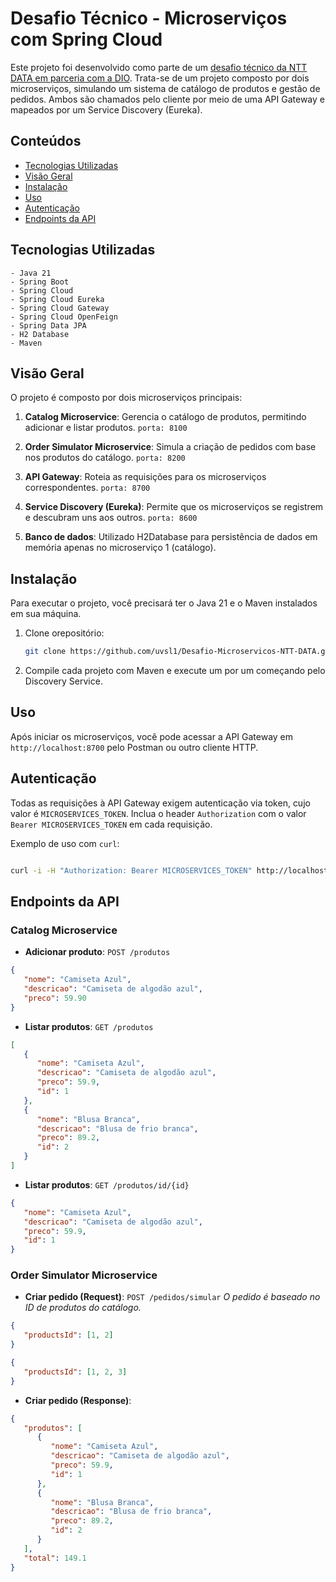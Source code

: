 # Desafio Técnico - Microserviços com Spring Cloud

Este projeto foi desenvolvido como parte de um [desafio técnico da NTT DATA em parceria com a DIO](https://hermes.dio.me/files/assets/727a1238-e5b7-4acb-bd46-1873077c4203.png). Trata-se de um projeto composto por dois microserviços, simulando um sistema de catálogo de produtos e gestão de pedidos. Ambos são chamados pelo cliente por meio de uma API Gateway e mapeados por um Service Discovery (Eureka).

## Conteúdos

- [Tecnologias Utilizadas](#tecnologias-utilizadas)
- [Visão Geral](#visão-geral)
- [Instalação](#instalação)
- [Uso](#uso)
- [Autenticação](#autenticação)
- [Endpoints da API](#endpoints-da-api)

## Tecnologias Utilizadas

    - Java 21
    - Spring Boot
    - Spring Cloud
    - Spring Cloud Eureka
    - Spring Cloud Gateway
    - Spring Cloud OpenFeign
    - Spring Data JPA
    - H2 Database
    - Maven

## Visão Geral

O projeto é composto por dois microserviços principais:
1. **Catalog Microservice**: Gerencia o catálogo de produtos, permitindo adicionar e listar produtos. `porta: 8100`

2. **Order Simulator Microservice**: Simula a criação de pedidos com base nos produtos do catálogo. `porta: 8200`

3. **API Gateway**: Roteia as requisições para os microserviços correspondentes. `porta: 8700`

4. **Service Discovery (Eureka)**: Permite que os microserviços se registrem e descubram uns aos outros. `porta: 8600`

5. **Banco de dados**: Utilizado H2Database para persistência de dados em memória apenas no microserviço 1 (catálogo).

## Instalação

Para executar o projeto, você precisará ter o Java 21 e o Maven instalados em sua máquina.
1. Clone orepositório:
   ```bash
   git clone https://github.com/uvsl1/Desafio-Microservicos-NTT-DATA.git
   ```
2. Compile cada projeto com Maven e execute um por um começando pelo Discovery Service.

## Uso

Após iniciar os microserviços, você pode acessar a API Gateway em `http://localhost:8700` pelo Postman ou outro cliente HTTP.

## Autenticação

Todas as requisições à API Gateway exigem autenticação via token, cujo valor é `MICROSERVICES_TOKEN`.
Inclua o header `Authorization` com o valor `Bearer MICROSERVICES_TOKEN` em cada requisição.

Exemplo de uso com `curl`:

```sh

curl -i -H "Authorization: Bearer MICROSERVICES_TOKEN" http://localhost:8700/produtos
```

## Endpoints da API

### Catalog Microservice
- **Adicionar produto**: `POST /produtos`

```json
{
   "nome": "Camiseta Azul",
   "descricao": "Camiseta de algodão azul",
   "preco": 59.90
}
```

- **Listar produtos**: `GET /produtos`

```json
[
   {
      "nome": "Camiseta Azul",
      "descricao": "Camiseta de algodão azul",
      "preco": 59.9,
      "id": 1
   },
   {
      "nome": "Blusa Branca",
      "descricao": "Blusa de frio branca",
      "preco": 89.2,
      "id": 2
   }
]
```

- **Listar produtos**: `GET /produtos/id/{id}`

```json
{
   "nome": "Camiseta Azul",
   "descricao": "Camiseta de algodão azul",
   "preco": 59.9,
   "id": 1
}
```

### Order Simulator Microservice

- **Criar pedido (Request)**: `POST /pedidos/simular` *O pedido é baseado no ID de produtos do catálogo.*

```json
{
   "productsId": [1, 2]
}
```
```json
{
   "productsId": [1, 2, 3]
}
```

- **Criar pedido (Response)**:

```json
{
   "produtos": [
      {
         "nome": "Camiseta Azul",
         "descricao": "Camiseta de algodão azul",
         "preco": 59.9,
         "id": 1
      },
      {
         "nome": "Blusa Branca",
         "descricao": "Blusa de frio branca",
         "preco": 89.2,
         "id": 2
      }
   ],
   "total": 149.1
}
```


